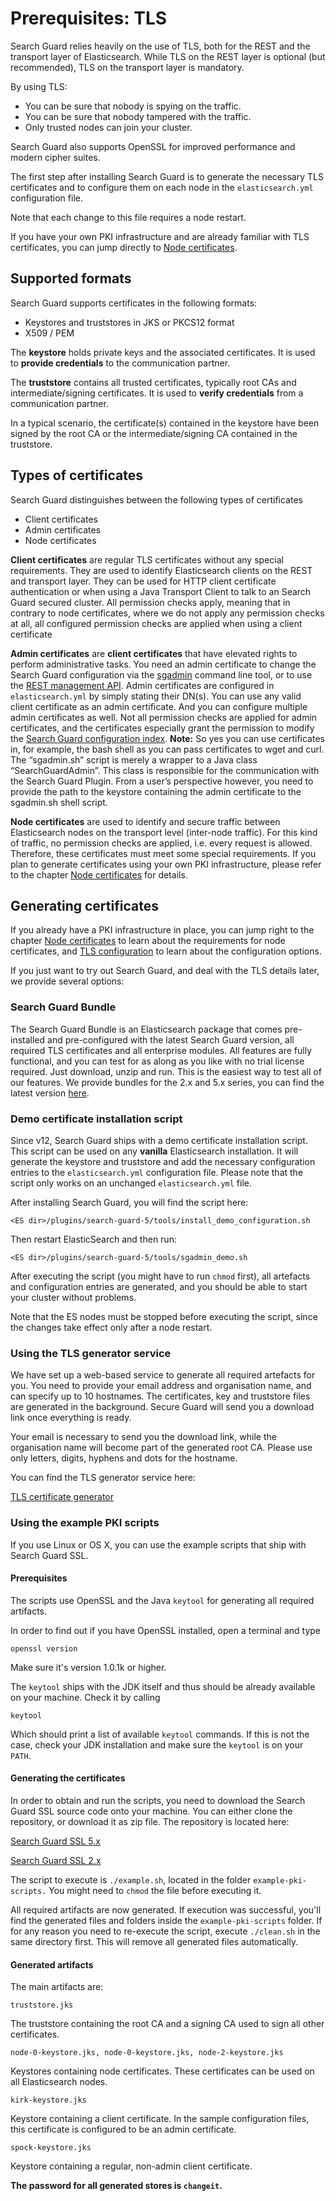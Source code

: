 <!---
Copryight 2017 floragunn UG (haftungsbeschränkt)
-->

# Prerequisites: TLS

Search Guard relies heavily on the use of TLS, both for the REST and the transport layer of Elasticsearch. While TLS on the REST layer is optional (but recommended), TLS on the transport layer is mandatory.

By using TLS:
* You can be sure that nobody is spying on the traffic.
* You can be sure that nobody tampered with the traffic.
* Only trusted nodes can join your cluster.

Search Guard also supports OpenSSL for improved performance and modern cipher suites.

The first step after installing Search Guard is to generate the necessary TLS certificates and to configure them on each node in the `elasticsearch.yml` configuration file.

Note that each change to this file requires a node restart.

If you have your own PKI infrastructure and are already familiar with TLS certificates, you can jump directly to [Node certificates](tls_node_certificates.md).

## Supported formats

Search Guard supports certificates in the following formats:

* Keystores and truststores in JKS or PKCS12 format
* X509 / PEM

The **keystore** holds private keys and the associated certificates. It is used to **provide credentials** to the communication partner.

The **truststore** contains all trusted certificates, typically root CAs and intermediate/signing certificates. It is used to **verify credentials** from a communication partner.

In a typical scenario, the certificate(s) contained in the keystore have been signed by the root CA or the intermediate/signing CA contained in the truststore.

## Types of certificates

Search Guard distinguishes between the following types of certificates

* Client certificates
* Admin certificates
* Node certificates

**Client certificates** are regular TLS certificates without any special requirements. They are used to identify Elasticsearch clients on the REST and transport layer. They can be used for HTTP client certificate authentication or when using a Java Transport Client to talk to an Search Guard secured cluster. All permission checks apply, meaning that in contrary to node certificates, where we do not apply any permission checks at all, all configured permission checks are applied when using a client certificate

**Admin certificates** are **client certificates** that have elevated rights to perform administrative tasks. You need an admin certificate to change the Search Guard configuration via the [sgadmin](sgadmin.md) command line tool, or to use the [REST management API](managementapi.md). Admin certificates are configured in `elasticsearch.yml` by simply stating their DN(s). You can use any valid client certificate as an admin certificate.  And you can configure multiple admin certificates as well. Not all permission checks are applied for admin certificates, and the certificates especially grant the permission to modify the [Search Guard configuration index](sgindex.md).  **Note:** So yes you can use certificates in, for example, the bash shell as you can pass certificates to wget and curl.  The “sgadmin.sh” script is merely a wrapper to a Java class “SearchGuardAdmin”. This class is responsible for the communication with the Search Guard Plugin. From a user’s perspective however, you need to provide the path to the keystore containing the admin certificate to the sgadmin.sh shell script. 

**Node certificates** are used to identify and secure traffic between Elasticsearch nodes on the transport level (inter-node traffic). For this kind of traffic, no permission checks are applied, i.e. every request is allowed. Therefore, these certificates must meet some special requirements. If you plan to generate certificates using your own PKI infrastructure, please refer to the chapter [Node certificates](tls_node_certificates.md) for details.

## Generating certificates

If you already have a PKI infrastructure in place, you can jump right to the chapter [Node certificates](tls_node_certificates.md) to learn about the requirements for node certificates, and [TLS configuration](tls_configuration.md) to learn about the configuration options.

If you just want to try out Search Guard, and deal with the TLS details later, we provide several options:

### Search Guard Bundle

The Search Guard Bundle is an Elasticsearch package that comes pre-installed and pre-configured with the latest Search Guard version, all required TLS certificates and all enterprise modules. All features are fully functional, and you can test for as along as you like with no trial license required. Just download, unzip and run.  This is the easiest way to test all of our features. We provide bundles for the 2.x and 5.x series, you can find the latest version [here](https://github.com/floragunncom/search-guard/wiki/Search-Guard-Bundle).


### Demo certificate installation script

Since v12, Search Guard ships with a demo certificate installation script. This script can be used on any **vanilla** Elasticsearch installation. It will generate the keystore and truststore and add the necessary configuration entries to the `elasticsearch.yml` configuration file. Please note that the script only works on an unchanged `elasticsearch.yml` file. 

After installing Search Guard, you will find the script here:

```
<ES dir>/plugins/search-guard-5/tools/install_demo_configuration.sh
```
Then restart ElasticSearch and then run:

```
<ES dir>/plugins/search-guard-5/tools/sgadmin_demo.sh
```

After executing the script (you might have to run `chmod` first), all artefacts and configuration entries are generated, and you should be able to start your cluster without problems.

Note that the ES nodes must be stopped before executing the script, since the changes take effect only after a node restart.

### Using the TLS generator service

We have set up a web-based service to generate all required artefacts for you. You need to provide your email address and organisation name, and can specify up to 10 hostnames. The certificates, key and truststore files are generated in the background.  Secure Guard will send you a download link once everything is ready.

Your email is necessary to send you the download link, while the organisation name will become part of the generated root CA. Please use only letters, digits, hyphens and dots for the hostname.

You can find the TLS generator service here:

[TLS certificate generator](https://floragunn.com/tls-certificate-generator/)

### Using the example PKI scripts

If you use Linux or OS X, you can use the example scripts that ship with Search Guard SSL.

#### Prerequisites

The scripts use OpenSSL and the Java `keytool` for generating all required artifacts.

In order to find out if you have OpenSSL installed, open a terminal and type

```
openssl version
```

Make sure it's version 1.0.1k or higher.

The `keytool` ships with the JDK itself and thus should be already available on your machine. Check it by calling

```
keytool
```
 
Which should print a list of available `keytool` commands. If this is not the case, check your JDK installation and make sure the `keytool` is on your `PATH`.

#### Generating the certificates

In order to obtain and run the scripts, you need to download the Search Guard SSL source code onto your machine. You can either clone the repository, or download it as zip file. The repository is located here:

[Search Guard SSL 5.x](https://github.com/floragunncom/search-guard-ssl/tree/5.3.0)

[Search Guard SSL 2.x](https://github.com/floragunncom/search-guard-ssl/tree/es-2.4.4)

The script to execute is `./example.sh`, located in the folder `example-pki-scripts.` You might need to `chmod` the file before executing it. 

All required artifacts are now generated. If execution was successful, you'll find the generated files and folders inside the `example-pki-scripts` folder. If for any reason you need to re-execute the script, execute `./clean.sh` in the same directory first. This will remove all generated files automatically.

#### Generated artifacts

The main artifacts are:

```
truststore.jks
```
The truststore containing the root CA and a signing CA used to sign all other certificates.

```
node-0-keystore.jks, node-0-keystore.jks, node-2-keystore.jks
```
Keystores containing node certificates. These certificates can be used on all Elasticsearch nodes.

```
kirk-keystore.jks
```
Keystore containing a client certificate. In the sample configuration files, this certificate is configured to be an admin certificate.

```
spock-keystore.jks
```
Keystore containing a regular, non-admin client certificate.

**The password for all generated stores is `changeit`.**
